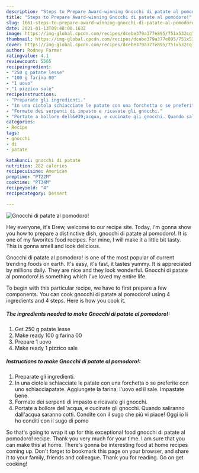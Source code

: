 ```yaml
---
description: "Steps to Prepare Award-winning Gnocchi di patate al pomodoro!"
title: "Steps to Prepare Award-winning Gnocchi di patate al pomodoro!"
slug: 1661-steps-to-prepare-award-winning-gnocchi-di-patate-al-pomodoro
date: 2021-01-13T09:48:08.163Z
image: https://img-global.cpcdn.com/recipes/dcebe379a377e895/751x532cq70/gnocchi-di-patate-al-pomodoro-recipe-main-photo.jpg
thumbnail: https://img-global.cpcdn.com/recipes/dcebe379a377e895/751x532cq70/gnocchi-di-patate-al-pomodoro-recipe-main-photo.jpg
cover: https://img-global.cpcdn.com/recipes/dcebe379a377e895/751x532cq70/gnocchi-di-patate-al-pomodoro-recipe-main-photo.jpg
author: Rodney Farmer
ratingvalue: 4.1
reviewcount: 5565
recipeingredient:
- "250 g patate lesse"
- "100 g farina 00"
- "1 uovo"
- "1 pizzico sale"
recipeinstructions:
- "Preparate gli ingredienti."
- "In una ciotola schiacciate le patate con una forchetta o se preferite con uno schiacciapatate. Aggiungete la farina, l&#39;uovo ed il sale. Impastate bene."
- "Formate dei serpenti di impasto e ricavate gli gnocchi."
- "Portate a bollore dell&#39;acqua, e cucinate gli gnocchi. Quando saliranno dall&#39;acqua saranno cotti. Condite con il sugo che più vi piace! Oggi io li ho conditi con il sugo di pomo"
categories:
- Recipe
tags:
- gnocchi
- di
- patate

katakunci: gnocchi di patate 
nutrition: 282 calories
recipecuisine: American
preptime: "PT22M"
cooktime: "PT34M"
recipeyield: "4"
recipecategory: Dessert

---
```



![Gnocchi di patate al pomodoro!](https://img-global.cpcdn.com/recipes/dcebe379a377e895/751x532cq70/gnocchi-di-patate-al-pomodoro-recipe-main-photo.jpg)

Hey everyone, it's Drew, welcome to our recipe site. Today, I'm gonna show you how to prepare a distinctive dish, gnocchi di patate al pomodoro!. It is one of my favorites food recipes. For mine, I will make it a little bit tasty. This is gonna smell and look delicious.



Gnocchi di patate al pomodoro! is one of the most popular of current trending foods on earth. It's easy, it's fast, it tastes yummy. It is appreciated by millions daily. They are nice and they look wonderful. Gnocchi di patate al pomodoro! is something which I've loved my entire life.


To begin with this particular recipe, we have to first prepare a few components. You can cook gnocchi di patate al pomodoro! using 4 ingredients and 4 steps. Here is how you cook it.

<!--inarticleads1-->

##### The ingredients needed to make Gnocchi di patate al pomodoro!:

1. Get 250 g patate lesse
1. Make ready 100 g farina 00
1. Prepare 1 uovo
1. Make ready 1 pizzico sale




<!--inarticleads2-->

##### Instructions to make Gnocchi di patate al pomodoro!:

1. Preparate gli ingredienti.
1. In una ciotola schiacciate le patate con una forchetta o se preferite con uno schiacciapatate. Aggiungete la farina, l&#39;uovo ed il sale. Impastate bene.
1. Formate dei serpenti di impasto e ricavate gli gnocchi.
1. Portate a bollore dell&#39;acqua, e cucinate gli gnocchi. Quando saliranno dall&#39;acqua saranno cotti. Condite con il sugo che più vi piace! Oggi io li ho conditi con il sugo di pomo




So that's going to wrap it up for this exceptional food gnocchi di patate al pomodoro! recipe. Thank you very much for your time. I am sure that you can make this at home. There's gonna be interesting food at home recipes coming up. Don't forget to bookmark this page on your browser, and share it to your family, friends and colleague. Thank you for reading. Go on get cooking!
